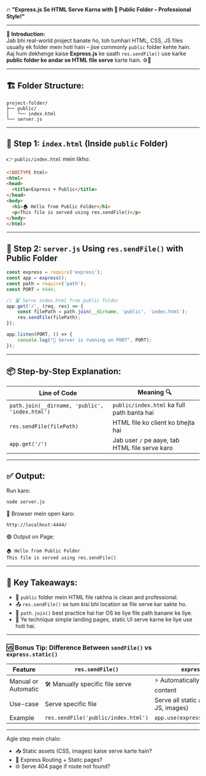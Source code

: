 🔥 **"Express.js Se HTML Serve Karna with 📁 Public Folder – Professional Style!"**

---

**📌 Introduction:**  
Jab bhi real-world project banate ho, toh tumhari HTML, CSS, JS files usually ek folder mein hoti hain – jise commonly `public` folder kehte hain.  
Aaj hum dekhenge kaise **Express.js** ke saath `res.sendFile()` use karke **public folder ke andar se HTML file serve** karte hain. ⚙️📄

---

## 🏗️ Folder Structure:

```
project-folder/
├── public/
│   └── index.html
└── server.js
```

---

## 📄 Step 1: `index.html` (Inside `public` Folder)

👉 `public/index.html` mein likho:

```html
<!DOCTYPE html>
<html>
<head>
  <title>Express + Public</title>
</head>
<body>
  <h1>🏠 Hello from Public Folder</h1>
  <p>This file is served using res.sendFile()</p>
</body>
</html>
```

---

## 🧠 Step 2: `server.js` Using `res.sendFile()` with Public Folder

```js
const express = require('express');
const app = express();
const path = require('path');
const PORT = 4444;

// 🛣️ Serve index.html from public folder
app.get('/', (req, res) => {
    const filePath = path.join(__dirname, 'public', 'index.html');
    res.sendFile(filePath);
});

app.listen(PORT, () => {
    console.log("🚀 Server is running on PORT", PORT);
});
```

---

## 📦 Step-by-Step Explanation:

| Line of Code                                  | Meaning 🔍                         |
|----------------------------------------------|-----------------------------------|
| `path.join(__dirname, 'public', 'index.html')` | `public/index.html` ka full path banta hai |
| `res.sendFile(filePath)`                     | HTML file ko client ko bhejta hai |
| `app.get('/')`                                | Jab user `/` pe aaye, tab HTML file serve karo |

---

## ✅ Output:

Run karo:

```bash
node server.js
```

🔗 Browser mein open karo:

```
http://localhost:4444/
```

🟢 Output on Page:
```
🏠 Hello from Public Folder
This file is served using res.sendFile()
```

---

## 🧠 Key Takeaways:

- 📁 `public` folder mein HTML file rakhna is clean and professional.
- 📤 `res.sendFile()` se tum kisi bhi location se file serve kar sakte ho.
- 📍 `path.join()` best practice hai har OS ke liye file path banane ke liye.
- 🔐 Ye technique simple landing pages, static UI serve karne ke liye use hoti hai.

---

### 🆚 Bonus Tip: Difference Between `sendFile()` vs `express.static()`

| Feature              | `res.sendFile()`                          | `express.static()`                            |
|----------------------|-------------------------------------------|------------------------------------------------|
| Manual or Automatic  | 🛠️ Manually specific file serve            | ⚡ Automatically serve public folder content    |
| Use-case             | Serve specific file                       | Serve all static assets (HTML, CSS, JS, images) |
| Example              | `res.sendFile('public/index.html')`      | `app.use(express.static('public'))`            |

---

Agle step mein chalo:
- 📥 Static assets (CSS, images) kaise serve karte hain?
- 🧩 Express Routing + Static pages?
- 🌐 Serve 404 page if route not found?

